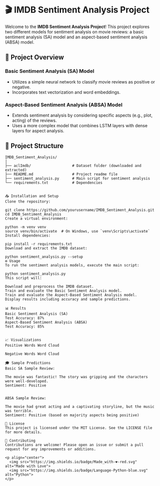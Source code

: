 # 🎬 IMDB Sentiment Analysis Project

Welcome to the **IMDB Sentiment Analysis Project**! This project explores two different models for sentiment analysis on movie reviews: a basic sentiment analysis (SA) model and an aspect-based sentiment analysis (ABSA) model.

## 🚀 Project Overview

### Basic Sentiment Analysis (SA) Model
- Utilizes a simple neural network to classify movie reviews as positive or negative.
- Incorporates text vectorization and word embeddings.

### Aspect-Based Sentiment Analysis (ABSA) Model
- Extends sentiment analysis by considering specific aspects (e.g., plot, acting) of the reviews.
- Uses a more complex model that combines LSTM layers with dense layers for aspect analysis.

## 📂 Project Structure

```plaintext
IMDB_Sentiment_Analysis/
│
├── aclImdb/                   # Dataset folder (downloaded and extracted)
├── README.md                  # Project readme file
├── sentiment_analysis.py      # Main script for sentiment analysis
└── requirements.txt           # Dependencies


📥 Installation and Setup
Clone the repository:

git clone https://github.com/yourusername/IMDB_Sentiment_Analysis.git
cd IMDB_Sentiment_Analysis
Create a virtual environment:

python -m venv venv
source venv/bin/activate  # On Windows, use `venv\Scripts\activate`
Install dependencies:

pip install -r requirements.txt
Download and extract the IMDB dataset:

python sentiment_analysis.py --setup
⚙️ Usage
To run the sentiment analysis models, execute the main script:

python sentiment_analysis.py
This script will:

Download and preprocess the IMDB dataset.
Train and evaluate the Basic Sentiment Analysis model.
Train and evaluate the Aspect-Based Sentiment Analysis model.
Display results including accuracy and sample predictions.

📊 Results
Basic Sentiment Analysis (SA)
Test Accuracy: 87%
Aspect-Based Sentiment Analysis (ABSA)
Test Accuracy: 85%


📈 Visualizations
Positive Words Word Cloud

Negative Words Word Cloud

🎓 Sample Predictions
Basic SA Sample Review:

The movie was fantastic! The story was gripping and the characters were well-developed.
Sentiment: Positive


ABSA Sample Review:

The movie had great acting and a captivating storyline, but the music was terrible.
Sentiment: Positive (based on majority aspects being positive)

📜 License
This project is licensed under the MIT License. See the LICENSE file for more details.

🤝 Contributing
Contributions are welcome! Please open an issue or submit a pull request for any improvements or additions.

<p align="center">
  <img src="https://img.shields.io/badge/Made_with-❤️-red.svg" alt="Made with Love">
  <img src="https://img.shields.io/badge/Language-Python-blue.svg" alt="Python">
</p>
